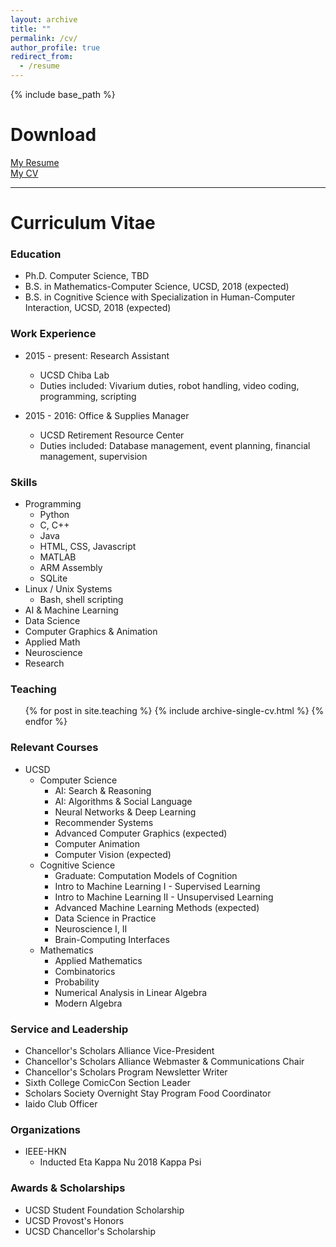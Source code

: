 ```yaml
---
layout: archive
title: ""
permalink: /cv/
author_profile: true
redirect_from:
  - /resume
---
```


{% include base_path %}

Download
=====
<span style="color:blue"><a href='http://www.andythai.xyz/files/resume.pdf' target='_blank'>My Resume</a></span>  
<span style="color:blue"><a href='http://www.andythai.xyz/files/cv.pdf' target='_blank'>My CV</a></span>  

  
<hr>
  

Curriculum Vitae
=====

### Education
* Ph.D. Computer Science, TBD
* B.S. in Mathematics-Computer Science, UCSD, 2018 (expected)
* B.S. in Cognitive Science with Specialization in Human-Computer Interaction, UCSD, 2018 (expected)


### Work Experience

* 2015 - present: Research Assistant
  * UCSD Chiba Lab
  * Duties included: Vivarium duties, robot handling, video coding, programming, scripting

* 2015 - 2016: Office & Supplies Manager
  * UCSD Retirement Resource Center
  * Duties included: Database management, event planning, financial management, supervision
  
  
### Skills

* Programming
  * Python
  * C, C++
  * Java
  * HTML, CSS, Javascript
  * MATLAB
  * ARM Assembly
  * SQLite
* Linux / Unix Systems
  * Bash, shell scripting
* AI & Machine Learning
* Data Science
* Computer Graphics & Animation
* Applied Math
* Neuroscience
* Research


### Teaching

  <ul>{% for post in site.teaching %}
    {% include archive-single-cv.html %}
  {% endfor %}</ul>
  
  
### Relevant Courses
* UCSD
  * Computer Science
    * AI: Search & Reasoning
    * AI: Algorithms & Social Language
    * Neural Networks & Deep Learning
    * Recommender Systems
    * Advanced Computer Graphics (expected)
    * Computer Animation
    * Computer Vision (expected)
  * Cognitive Science
    * Graduate: Computation Models of Cognition
    * Intro to Machine Learning I - Supervised Learning
    * Intro to Machine Learning II - Unsupervised Learning
    * Advanced Machine Learning Methods (expected)
    * Data Science in Practice
    * Neuroscience I, II
    * Brain-Computing Interfaces
  * Mathematics
    * Applied Mathematics
    * Combinatorics
    * Probability
    * Numerical Analysis in Linear Algebra
    * Modern Algebra

  
### Service and Leadership

* Chancellor's Scholars Alliance Vice-President
* Chancellor's Scholars Alliance Webmaster & Communications Chair
* Chancellor's Scholars Program Newsletter Writer
* Sixth College ComicCon Section Leader
* Scholars Society Overnight Stay Program Food Coordinator
* Iaido Club Officer

### Organizations

* IEEE-HKN
  * Inducted Eta Kappa Nu 2018 Kappa Psi

### Awards & Scholarships

* UCSD Student Foundation Scholarship
* UCSD Provost's Honors
* UCSD Chancellor's Scholarship
